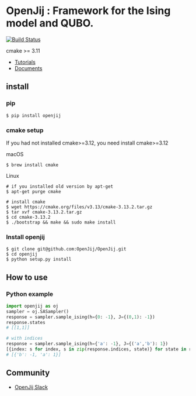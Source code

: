 # OpenJij : Framework for the Ising model and QUBO.

[![Build Status](https://travis-ci.org/OpenJij/OpenJij.svg?branch=master)](https://travis-ci.org/OpenJij/OpenJij)

cmake >= 3.11

- [Tutorials](https://openjij.github.io/OpenJijTutorial/_build/html/index.html)
- [Documents](https://openjij.github.io/OpenJij/)

## install

### pip
```
$ pip install openjij
```

### cmake setup

If you had not installed cmake>=3.12, you need install cmake>=3.12

macOS
```
$ brew install cmake
```

Linux
```
# if you installed old version by apt-get
$ apt-get purge cmake

# install cmake 
$ wget https://cmake.org/files/v3.13/cmake-3.13.2.tar.gz
$ tar xvf cmake-3.13.2.tar.gz
$ cd cmake-3.13.2
$ ./bootstrap && make && sudo make install 
```

### Install openjij 
```
$ git clone git@github.com:OpenJij/OpenJij.git
$ cd openjij
$ python setup.py install
```

## How to use

### Python example

```python
import openjij as oj
sampler = oj.SASampler()
response = sampler.sample_ising(h={0: -1}, J={(0,1): -1})
response.states
# [[1,1]]

# with indices
response = sampler.sample_ising(h={'a': -1}, J={('a','b'): 1})
[{index: s for index, s in zip(response.indices, state)} for state in response.states]
# [{'b': -1, 'a': 1}]
```
## Community

- [OpenJij Slack](https://join.slack.com/t/openjij/shared_invite/enQtNjQyMjIwMzMwNzA4LWU4ODM5ODNjZmIyMzViOTZjODAyM2NmNmM3NTcwYmE2NGFkZGFkOGE3ZWVjMTNkOWZhOTVjMGE4NDI4YjlkMzc)

